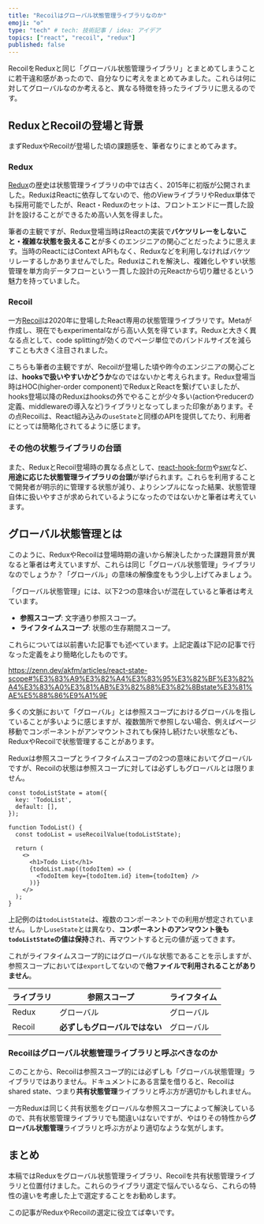 ```yaml
---
title: "Recoilはグローバル状態管理ライブラリなのか"
emoji: "⚙️"
type: "tech" # tech: 技術記事 / idea: アイデア
topics: ["react", "recoil", "redux"]
published: false
---
```


RecoilをReduxと同じ「グローバル状態管理ライブラリ」とまとめてしまうことに若干違和感があったので、自分なりに考えをまとめてみました。これらは何に対してグローバルなのか考えると、異なる特徴を持ったライブラリに思えるのです。

## ReduxとRecoilの登場と背景

まずReduxやRecoilが登場した頃の課題感を、筆者なりにまとめてみます。

### Redux

[Redux](https://redux.js.org/)の歴史は状態管理ライブラリの中では古く、2015年に初版が公開されました。ReduxはReactに依存してないので、他のViewライブラリやRedux単体でも採用可能でしたが、React・Reduxのセットは、フロントエンドに一貫した設計を設けることができるため高い人気を得ました。

筆者の主観ですが、Redux登場当時はReactの実装で**バケツリレーをしないこと・複雑な状態を扱えること**が多くのエンジニアの関心ごとだったように思えます。当時のReactにはContext APIもなく、Reduxなどを利用しなければバケツリレーするしかありませんでした。Reduxはこれを解決し、複雑化しやすい状態管理を単方向データフローという一貫した設計の元Reactから切り離せるという魅力を持っていました。

### Recoil

一方[Recoil](https://recoiljs.org/)は2020年に登場したReact専用の状態管理ライブラリです。Metaが作成し、現在でもexperimentalながら高い人気を得ています。Reduxと大きく異なる点として、code splittingが効くのでページ単位でのバンドルサイズを減らすことも大きく注目されました。

こちらも筆者の主観ですが、Recoilが登場した頃や昨今のエンジニアの関心ごとは、**hooksで扱いやすいかどうか**なのではないかと考えられます。Redux登場当時はHOC(higher-order component)でReduxとReactを繋げていましたが、hooks登場以降のReduxはhooksの外でやることが少々多い(actionやreducerの定義、middlewareの導入など)ライブラリとなってしまった印象があります。その点Recoilは、React組み込みの`useState`と同様のAPIを提供してたり、利用者にとっては簡略化されてるように感じます。

### その他の状態ライブラリの台頭

また、ReduxとRecoil登場時の異なる点として、[react-hook-form](https://react-hook-form.com/)や[swr](https://swr.vercel.app/ja)など、**用途に応じた状態管理ライブラリの台頭**が挙げられます。これらを利用することで開発者が明示的に管理する状態が減り、よりシンプルになった結果、状態管理自体に扱いやすさが求められているようになったのではないかと筆者は考えています。

## グローバル状態管理とは

このように、ReduxやRecoilは登場時期の違いから解決したかった課題背景が異なると筆者は考えていますが、これらは同じ「グローバル状態管理」ライブラリなのでしょうか？「グローバル」の意味の解像度をもう少し上げてみましょう。

「グローバル状態管理」には、以下2つの意味合いが混在していると筆者は考えています。

- **参照スコープ**: 文字通り参照スコープ。
- **ライフタイムスコープ**: 状態の生存期間スコープ。

これらについては以前書いた記事でも述べています。上記定義は下記の記事で行なった定義をより簡略化したものです。

https://zenn.dev/akfm/articles/react-state-scope#%E3%83%A9%E3%82%A4%E3%83%95%E3%82%BF%E3%82%A4%E3%83%A0%E3%81%AB%E3%82%88%E3%82%8Bstate%E3%81%AE%E5%88%86%E9%A1%9E

多くの文脈において「グローバル」とは参照スコープにおけるグローバルを指していることが多いように感じますが、複数箇所で参照しない場合、例えばページ移動でコンポーネントがアンマウントされても保持し続けたい状態なども、ReduxやRecoilで状態管理することがあります。

Reduxは参照スコープとライフタイムスコープの2つの意味においてグローバルですが、Recoilの状態は参照スコープに対しては必ずしもグローバルとは限りません。

```tsx
const todoListState = atom({
  key: 'TodoList',
  default: [],
});

function TodoList() {
  const todoList = useRecoilValue(todoListState);

  return (
    <>
      <h1>Todo List</h1>
      {todoList.map((todoItem) => (
        <TodoItem key={todoItem.id} item={todoItem} />
      ))}
    </>
  );
}
```

上記例のは`todoListState`は、複数のコンポーネントでの利用が想定されていません。しかし`useState`とは異なり、**コンポーネントのアンマウント後も`todoListState`の値は保持**され、再マウントすると元の値が返ってきます。

これがライフタイムスコープ的にはグローバルな状態であることを示しますが、参照スコープにおいては`export`してないので**他ファイルで利用されることがありません**。

| ライブラリ | 参照スコープ | ライフタイム |
| ---- | ---- | ---- |
| Redux | グローバル | グローバル |
| Recoil | **必ずしもグローバルではない** | グローバル |

### Recoilはグローバル状態管理ライブラリと呼ぶべきなのか

このことから、Recoilは参照スコープ的には必ずしも「グローバル状態管理」ライブラリではありません。ドキュメントにある言葉を借りると、Recoilはshared state、つまり**共有状態管理**ライブラリと呼ぶ方が適切かもしれません。

一方Reduxは同じく共有状態をグローバルな参照スコープによって解決しているので、共有状態管理ライブラリでも間違いはないですが、やはりその特性から**グローバル状態管理**ライブラリと呼ぶ方がより適切なような気がします。

## まとめ

本稿ではReduxをグローバル状態管理ライブラリ、Recoilを共有状態管理ライブラリと位置付けました。これらのライブラリ選定で悩んでいるなら、これらの特性の違いを考慮した上で選定することをお勧めします。 

この記事がReduxやRecoilの選定に役立てば幸いです。
